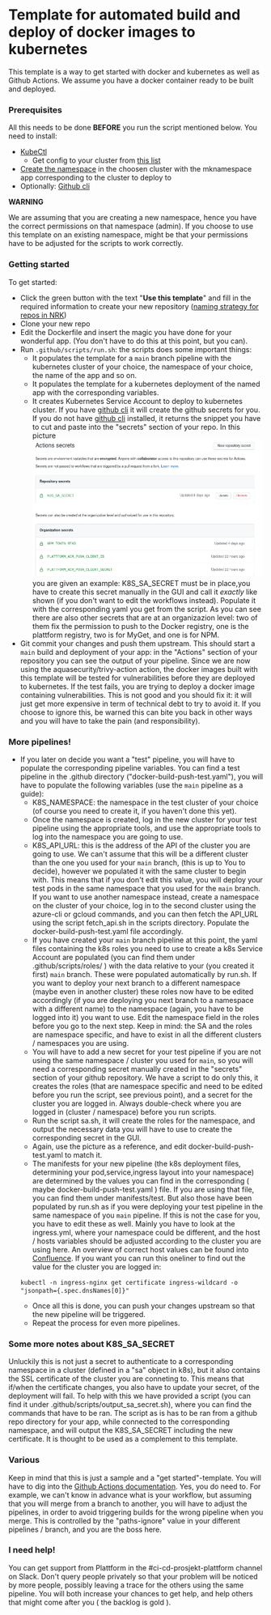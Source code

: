 # Template for automated build and deploy of docker images to kubernetes

This template is a way to get started with docker and kubernetes as well as Github Actions. We assume you have a docker container ready to be built and deployed.

### Prerequisites
All this needs to be done **BEFORE** you run the script mentioned below.
You need to install:
  * [KubeCtl](https://kubernetes.io/docs/tasks/tools/install-kubectl/)
    * Get config to your cluster from [this list](https://confluence.nrk.no/display/PLAT/Liste+over+kubernetes+clustre+og+config)
  * [Create the namespace](https://nrkconfluence.atlassian.net/wiki/spaces/KUB/pages/2850891/Liste+over+kubernetes+clustre+og+config) in the choosen cluster with the mknamespace app corresponding to the cluster to deploy to
  * Optionally: [Github cli](https://cli.github.com/)

**WARNING**

We are assuming that you are creating a new namespace, hence you have the correct permissions on that namespace (admin).
If you choose to use this template on an existing namespace, might be that your permissions have to be adjusted for the scripts to work correctly.

### Getting started
To get started:
  * Click the green button with the text "**Use this template**" and fill in the required information to create your new repository ([naming strategy for repos in NRK](https://blåbok.intern-we.drift.azure.nrk.cloud/Standarder/RFC-9-reponavngiving.html))
  * Clone your new repo
  * Edit the Dockerfile and insert the magic you have done for your wonderful app. (You don't have to do this at this point, but you can).
  * Run `.github/scripts/run.sh`: the scripts does some important things:
    * It populates the template for a `main` branch pipeline with the kubernetes cluster of your choice, the namespace of your choice, the name of the app and so on.
    * It populates the template for a kubernetes deployment of the named app with the corresponding variables.
    * It creates Kubernetes Service Account to deploy to kubernetes cluster. If you have [github cli](https://cli.github.com/) it will create the github secrets for you. If you do not have [github cli](https://cli.github.com/) installed, it returns the snippet you have to cut and paste into the "secrets" section of your repo. In this picture ![In this picture](/images/new_secrets.png) you are given an example: K8S_SA_SECRET must be in place,you have to create this secret manually in the GUI and call it *exactly* like shown (if you don't want to edit the workflows instead). Populate it with the corresponding yaml you get from the script. As you can see there are also other secrets that are at an organizazion level: two of them fix the permission to push to the Docker registry, one is the plattform registry, two is for MyGet, and one is for NPM.
  * Git commit your changes and push them upstream. This should start a `main` build and deployment of your app: in the "Actions" section of your repository you can see the output of your pipeline. Since we are now using the aquasecurity/trivy-action action, the docker images built with this template will be tested for vulnerabilities before they are deployed to kubernetes. If the test fails, you are trying to deploy a docker image containing vulnerabilities. This is not good and you should fix it: it will just get more expensive in term of technical debt to try to avoid it. If you choose to ignore this, be warned this can bite you back in other ways and you will have to take the pain (and responsibility). 

### More pipelines!
  * If you later on decide you want a "test" pipeline, you will have to populate the corresponding pipeline variables. You can find a test pipeline in the .github directory ("docker-build-push-test.yaml"), you will have to populate the following variables (use the `main` pipeline as a guide):
    * K8S_NAMESPACE: the namespace in the test cluster of your choice (of course you need to create it, if you haven't done this yet).
    * Once the namespace is created, log in the new cluster for your test pipeline using the appropriate tools, and use the appropriate tools to log into the namespace you are going to use.
    * K8S_API_URL: this is the address of the API of the cluster you are going to use. We can't assume that this will be a different cluster than the one you used for your `main` branch, (this is up to You to decide), however we populated it with the same cluster to begin with. This means that if you don't edit this value, you will deploy your test pods in the same namespace that you used for the `main` branch. If you want to use another namespace instead, create a namespace on the cluster of your choice, log in to the second cluster using the azure-cli or gcloud commands, and you can then fetch the API_URL using the script fetch_api.sh in the scripts directory. Populate the docker-build-push-test.yaml file accordingly.
    * If you have created your `main` branch pipeline at this point, the yaml files containing the k8s roles you need to use to create a k8s Service Account are populated (you can find them under .github/scripts/roles/ ) with the data relative to your (you created it first) `main` branch. These were populated automatically by run.sh. If you want to deploy your next branch to a different namespace (maybe even in another cluster) these roles now have to be edited accordingly (if you are deploying you next branch to a namespace with a different name) to the namespace (again, you have to be logged into it) you want to use. Edit the namespace field in the roles before you go to the next step. Keep in mind: the SA and the roles are namespace specific, and have to exist in all the different clusters / namespaces you are using.
    * You will have to add a new secret for your test pipeline if you are not using the same namespace / cluster you used for `main`, so you will need a corresponding secret manually created in the "secrets" section of your github repository. We have a script to do only this, it creates the roles (that are namespace specific and need to be edited before you run the script, see previous point), and a secret for the cluster you are logged in. Always double-check where you are logged in (cluster / namespace) before you run scripts.
    * Run the script sa.sh, it will create the roles for the namespace, and output the necessary data you will have to use to create the corresponding secret in the GUI.
    * Again, use the picture as a reference, and edit docker-build-push-test.yaml to match it.
    * The manifests for your new pipeline (the k8s deployment files, determining your pod,service,ingress layout into your namespace) are determined by the values you can find in the corresponding ( maybe docker-build-push-test.yaml ) file. If you are using that file, you can find them under manifests/test. But also those have been populated by run.sh as if you were deploying your test pipeline in the same namespace of you `main` pipeline. If this is not the case for you, you have to edit these as well. Mainly you have to look at the ingress.yml, where your namespace could be different, and the host / hosts variables should be adjusted according to the cluster you are using here. An overview of correct host values can be found into [Confluence](https://confluence.nrk.no/pages/viewpage.action?spaceKey=PLAT&title=Liste+over+kubernetes+clustre+og+config). If you want you can run this oneliner to find out the value for the cluster you are logged in:
    ```
    kubectl -n ingress-nginx get certificate ingress-wildcard -o "jsonpath={.spec.dnsNames[0]}"
    ```
    * Once all this is done, you can push your changes upstream so that the new pipeline will be triggered.
    * Repeat the process for even more pipelines.

### Some more notes about K8S_SA_SECRET
Unluckily this is not just a secret to authenticate to a corresponding namespace in a cluster (defined in a "sa" object in k8s), but it also contains the SSL certificate of the cluster you are conneting to. This means that if/when the certificate changes, you also have to update your secret, of the deployment will fail.
To help with this we have provided a script (you can find it under .github/scripts/output_sa_secret.sh), where you can find the commands that have to be ran.
The script as is has to be ran from a github repo directory for your app, while connected to the corresponding namespace, and will output the K8S_SA_SECRET including the new certificate. It is thought to be used as a complement to this template.

### Various
Keep in mind that this is just a sample and a "get started"-template. You will have to dig into the [Github Actions documentation](https://docs.github.com/en/actions). Yes, you do need to. For example, we can't know in advance what is your workflow, but assuming that you will merge from a branch to another, you will have to adjust the pipelines, in order to avoid triggering builds for the wrong pipeline when you merge. This is controlled by the "paths-ignore" value in your different pipelines / branch, and you are the boss here.

### I need help!
You can get support from Plattform in the #ci-cd-prosjekt-plattform channel on Slack. Don't query people privately so that your problem will be noticed by more people, possibly leaving a trace for the others using the same pipeline. You will both increase your chances to get help, and help others that might come after you ( the backlog is gold ).
